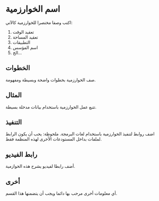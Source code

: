 # اسم الخوارزمية

اكتب وصفا مختصرا للخوارزمية كالآتي:

1. تعقيد الوقت
2. تعقيد المساحة
3. التطبيقات
4. اسم المؤسس
5. الخ...

## الخطوات

صف الخوارزمية بخطوات واضحة وبسيطة ومفهومة.

## المثال

تتبع عمل الخوارزمية باستخدام بيانات مدخلة بسيطة.

## التنفيذ

اضف روابط لتنفيذ الخوارزمية باستخدام لغات البرمجة.
ملحوظة: يحب أن يكون الرابط لملفات بداخل المستودعات الأخرى لهذه المنظمة فقط.

## رابط الفيديو

أضف رابطا لفيديو يشرح هذه الخوازمية.

## أخرى

أي معلومات أخرى مرحب بها دائما ويجب أن يتضمنها هذا القسم.
